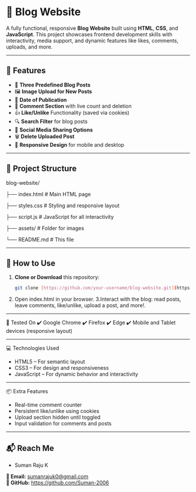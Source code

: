 # 📝 Blog Website

A fully functional, responsive **Blog Website** built using **HTML**, **CSS**, and **JavaScript**.
This project showcases frontend development skills with interactivity, media support, and dynamic 
features like likes, comments, uploads, and more.

---

## 📌 Features

- 📰 **Three Predefined Blog Posts**
- 🖼️ **Image Upload for New Posts**
- 📅 **Date of Publication**
- 💬 **Comment Section** with live count and deletion
- 👍 **Like/Unlike** Functionality (saved via cookies)
- 🔍 **Search Filter** for blog posts
- 🔗 **Social Media Sharing Options**
- 🗑️ **Delete Uploaded Post**
- 📱 **Responsive Design** for mobile and desktop

---

## 📂 Project Structure

blog-website/

├── index.html # Main HTML page

├── styles.css # Styling and responsive layout

├── script.js # JavaScript for all interactivity

├── assets/ # Folder for images

└── README.md # This file

---

## 🚀 How to Use

1. **Clone or Download** this repository:
   ```bash
   git clone [https://github.com/your-username/blog-website.git](https://github.com/Suman-2006/blog-website)
2. Open index.html in your browser.
3.Interact with the blog: read posts, leave comments, like/unlike, upload a post, and more!.

---

🧪 Tested On
✔️ Google Chrome
✔️ Firefox
✔️ Edge
✔️ Mobile and Tablet devices (responsive layout)

---

💻 Technologies Used
- HTML5 – For semantic layout
- CSS3 – For design and responsiveness
- JavaScript – For dynamic behavior and interactivity

---

📦 Extra Features
- Real-time comment counter
- Persistent like/unlike using cookies
- Upload section hidden until toggled
- Input validation for comments and posts

---

## 📬 Reach Me
- Suman Raju K 

**📧 Email:** sumanrajuk0@gmail.com  
**🔗 GitHub:** https://github.com/Suman-2006
